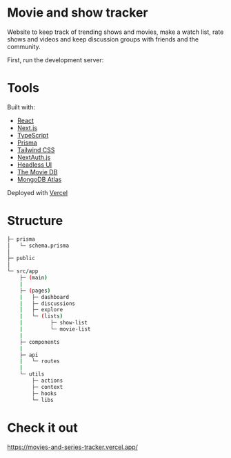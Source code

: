 # Movie and show tracker
Website to keep track of trending shows and movies, make a watch list, rate shows and videos and keep discussion groups with friends and the community.

First, run the development server:

# Tools
Built with:
- [React](https://reactjs.org/)
- [Next.js](https://nextjs.org/)
- [TypeScript](https://www.typescriptlang.org/)
- [Prisma](https://www.prisma.io/)
- [Tailwind CSS](https://tailwindcss.com/)
- [NextAuth.js](https://next-auth.js.org/)
- [Headless UI](https://headlessui.com/)
- [The Movie DB](https://developer.themoviedb.org/docs)
- [MongoDB Atlas](https://www.mongodb.com/atlas/database)
  
Deployed with [Vercel](https://vercel.com/)

# Structure
```bash
├─ prisma
│   └─ schema.prisma
│
├─ public
│
└─ src/app
    ├─ (main)
    |
    ├─ (pages)
    |   ├─ dashboard
    |   ├─ discussions
    |   ├─ explore
    |   └─ (lists)
    |         ├─ show-list
    |         └─ movie-list
    |
    ├─ components
    |
    ├─ api
    |   └─ routes
    |    
    └─ utils
        ├─ actions
        ├─ context
        ├─ hooks
        └─ libs
```

# Check it out
https://movies-and-series-tracker.vercel.app/

